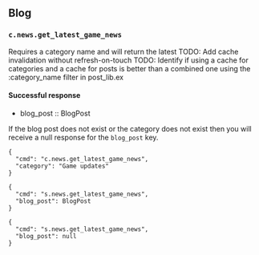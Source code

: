 ## Blog
### `c.news.get_latest_game_news`
Requires a category name and will return the latest
TODO: Add cache invalidation without refresh-on-touch
TODO: Identify if using a cache for categories and a cache for posts is better than a combined one using the :category_name filter in post_lib.ex

#### Successful response
* blog_post :: BlogPost

If the blog post does not exist or the category does not exist then you will receive a null response for the `blog_post` key.

```
{
  "cmd": "c.news.get_latest_game_news",
  "category": "Game updates"
}

{
  "cmd": "s.news.get_latest_game_news",
  "blog_post": BlogPost
}

{
  "cmd": "s.news.get_latest_game_news",
  "blog_post": null
}
```